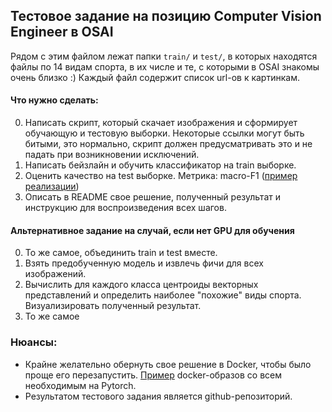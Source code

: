 ## Тестовое задание на позицию Computer Vision Engineer в OSAI

Рядом с этим файлом лежат папки `train/` и `test/`, в которых находятся файлы по 14 видам спорта, в их числе и те, с которыми в OSAI знакомы очень близко :)
Каждый файл содержит список url-ов к картинкам.

#### Что нужно сделать:
0. Написать скрипт, который скачает изображения и сформирует обучающую и тестовую выборки. Некоторые ссылки могут быть битыми, это нормально, скрипт должен предусматривать это и не падать при возникновении исключений.
1. Написать бейзлайн и обучить классификатор на train выборке.
2. Оценить качество на test выборке. Метрика: macro-F1 ([пример реализации](https://torchmetrics.readthedocs.io/en/latest/references/modules.html#f1))
3. Описать в README свое решение, полученный результат и инструкцию для воспроизведения всех шагов.

#### Альтернативное задание на случай, если нет GPU для обучения
0. То же самое, объединить train и test вместе.
1. Взять предобученную модель и извлечь фичи для всех изображений.
2. Вычислить для каждого класса центроиды векторных представлений и определить наиболее "похожие" виды спорта. Визуализировать полученный результат.
3. То же самое

### Нюансы:
- Крайне желательно обернуть свое решение в Docker, чтобы было проще его перезапустить. [Пример](https://github.com/osai-ai/dokai) docker-образов со всем необходимым на Pytorch.
- Результатом тестового задания является github-репозиторий.
